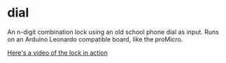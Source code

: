 # dial
An n-digit combination lock using an old school phone dial as input. Runs on an Arduino Leonardo compatible board, like the proMicro.

[Here's a video of the lock in action](http://youtu.be/LjApHoAxxgk)